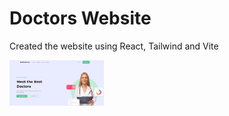 # Doctors Website

Created the website using React, Tailwind and Vite

<img style="width: 30%; display: inline-block;" src="public/Website-Screenshot.png">
